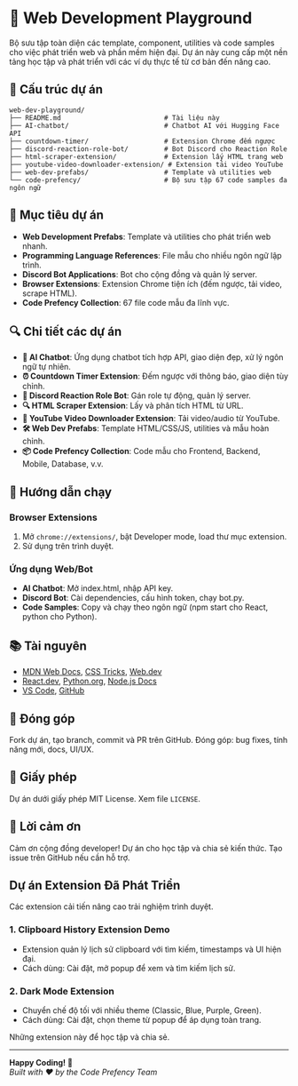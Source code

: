 # 🚀 Web Development Playground

Bộ sưu tập toàn diện các template, component, utilities và code samples cho việc phát triển web và phần mềm hiện đại. Dự án này cung cấp một nền tảng học tập và phát triển với các ví dụ thực tế từ cơ bản đến nâng cao.

## 📁 Cấu trúc dự án

```
web-dev-playground/
├── README.md                          # Tài liệu này
├── AI-chatbot/                        # Chatbot AI với Hugging Face API
├── countdown-timer/                   # Extension Chrome đếm ngược
├── discord-reaction-role-bot/         # Bot Discord cho Reaction Role
├── html-scraper-extension/            # Extension lấy HTML trang web
├── youtube-video-downloader-extension/ # Extension tải video YouTube
├── web-dev-prefabs/                   # Template và utilities web
└── code-prefency/                     # Bộ sưu tập 67 code samples đa ngôn ngữ
```

## 🎯 Mục tiêu dự án

- **Web Development Prefabs**: Template và utilities cho phát triển web nhanh.
- **Programming Language References**: File mẫu cho nhiều ngôn ngữ lập trình.
- **Discord Bot Applications**: Bot cho cộng đồng và quản lý server.
- **Browser Extensions**: Extension Chrome tiện ích (đếm ngược, tải video, scrape HTML).
- **Code Prefency Collection**: 67 file code mẫu đa lĩnh vực.

## 🔍 Chi tiết các dự án

- **🤖 AI Chatbot**: Ứng dụng chatbot tích hợp API, giao diện đẹp, xử lý ngôn ngữ tự nhiên.
- **⏰ Countdown Timer Extension**: Đếm ngược với thông báo, giao diện tùy chỉnh.
- **🤖 Discord Reaction Role Bot**: Gán role tự động, quản lý server.
- **🔍 HTML Scraper Extension**: Lấy và phân tích HTML từ URL.
- **🎥 YouTube Video Downloader Extension**: Tải video/audio từ YouTube.
- **🛠️ Web Dev Prefabs**: Template HTML/CSS/JS, utilities và mẫu hoàn chỉnh.
- **📦 Code Prefency Collection**: Code mẫu cho Frontend, Backend, Mobile, Database, v.v.

## 🚀 Hướng dẫn chạy

### Browser Extensions
1. Mở `chrome://extensions/`, bật Developer mode, load thư mục extension.
2. Sử dụng trên trình duyệt.

### Ứng dụng Web/Bot
- **AI Chatbot**: Mở index.html, nhập API key.
- **Discord Bot**: Cài dependencies, cấu hình token, chạy bot.py.
- **Code Samples**: Copy và chạy theo ngôn ngữ (npm start cho React, python cho Python).

## 📚 Tài nguyên

- [MDN Web Docs](https://developer.mozilla.org/), [CSS Tricks](https://css-tricks.com/), [Web.dev](https://web.dev/)
- [React.dev](https://react.dev/), [Python.org](https://python.org/), [Node.js Docs](https://nodejs.org/)
- [VS Code](https://code.visualstudio.com/), [GitHub](https://github.com/)

## 🤝 Đóng góp

Fork dự án, tạo branch, commit và PR trên GitHub. Đóng góp: bug fixes, tính năng mới, docs, UI/UX.

## 📄 Giấy phép

Dự án dưới giấy phép MIT License. Xem file `LICENSE`.

## 🙏 Lời cảm ơn

Cảm ơn cộng đồng developer! Dự án cho học tập và chia sẻ kiến thức. Tạo issue trên GitHub nếu cần hỗ trợ.

## Dự án Extension Đã Phát Triển

Các extension cải tiến nâng cao trải nghiệm trình duyệt.

### 1. Clipboard History Extension Demo
- Extension quản lý lịch sử clipboard với tìm kiếm, timestamps và UI hiện đại.
- Cách dùng: Cài đặt, mở popup để xem và tìm kiếm lịch sử.

### 2. Dark Mode Extension
- Chuyển chế độ tối với nhiều theme (Classic, Blue, Purple, Green).
- Cách dùng: Cài đặt, chọn theme từ popup để áp dụng toàn trang.

Những extension này để học tập và chia sẻ.

---

**Happy Coding! 🎉**  
*Built with ❤️ by the Code Prefency Team*
